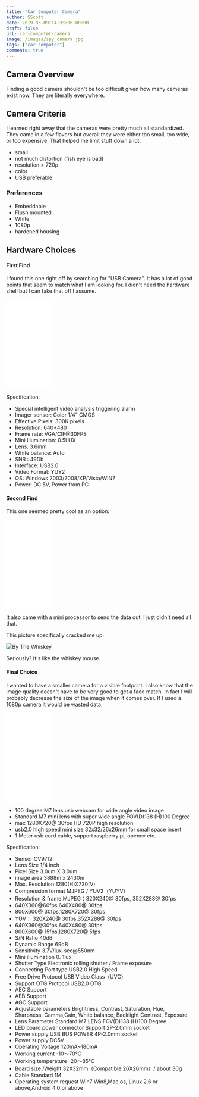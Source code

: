 ```yaml
---
title: "Car Computer Camera"
author: SScott
date: 2019-03-09T14:33:06-08:00
draft: false
url: car-computer-camera
image: /images/spy_camera.jpg
tags: ["car computer"]
comments: true
---
```


## Camera Overview

Finding a good camera shouldn't be too difficult given how many cameras exist now. They are literally everywhere.

## Camera Criteria

I learned right away that the cameras were pretty much all standardized. They came in a few flavors but overall they were either too small, too wide, or too expensive.  That helped me limit stuff down a lot.

* small
* not much distortion (fish eye is bad)
* resolution > 720p
* color
* USB preferable

### Preferences

* Embeddable
* Flush mounted
* White
* 1080p
* hardened housing

## Hardware Choices


#### First Find

I found this one right off by searching for "USB Camera".  It has a lot of good points that seem to match what I am looking for. I didn't need the hardware shell but I can take that off I assume.

<iframe style="width:120px;height:240px;" marginwidth="0" marginheight="0" scrolling="no" frameborder="0" src="//ws-na.amazon-adsystem.com/widgets/q?ServiceVersion=20070822&OneJS=1&Operation=GetAdHtml&MarketPlace=US&source=ss&ref=as_ss_li_til&ad_type=product_link&tracking_id=scotttactical-20&language=en_US&marketplace=amazon&region=US&placement=B00K7Z724U&asins=B00K7Z724U&linkId=9a09584715428cd92c46dd87104b157b&show_border=true&link_opens_in_new_window=true"></iframe>

Specification:

* Special intelligent video analysis triggering alarm
* Imager sensor: Color 1/4" CMOS
* Effective Pixels: 300K pixels
* Resolution: 640*480
* Frame rate: VGA/CIF@30FPS
* Mini.Illumination: 0.5LUX
* Lens: 3.6mm
* White balance: Auto
* SNR : 49Db
* Interface: USB2.0
* Video Format: YUY2
* OS: Windows 2003/2008/XP/Vista/WIN7
* Power: DC 5V, Power from PC

#### Second Find


This one seemed pretty cool as an option:

<iframe style="width:120px;height:240px;" marginwidth="0" marginheight="0" scrolling="no" frameborder="0" src="//ws-na.amazon-adsystem.com/widgets/q?ServiceVersion=20070822&OneJS=1&Operation=GetAdHtml&MarketPlace=US&source=ss&ref=as_ss_li_til&ad_type=product_link&tracking_id=scotttactical-20&language=en_US&marketplace=amazon&region=US&placement=B01N11BR7Z&asins=B01N11BR7Z&linkId=838beb309254cab25a26c257675f5989&show_border=true&link_opens_in_new_window=true"></iframe>

It also came with a mini processor to send the data out. I just didn't need all that.

This picture specifically cracked me up.

![By The Whiskey](https://m.media-amazon.com/images/S/aplus-media/vc/0b36be38-7552-4be1-8f4f-d678a1dc47a5._SL300__.jpg)

Seriously? It's like the whiskey mouse.

#### Final Choice

 I wanted to have a smaller camera for a visible footprint. I also know that the image quality doesn't have to be very good to get a face match. In fact I will probably decrease the size of the image when it comes over.  If I used a 1080p camera it would be wasted data.

<iframe style="width:120px;height:240px;" marginwidth="0" marginheight="0" scrolling="no" frameborder="0" src="//ws-na.amazon-adsystem.com/widgets/q?ServiceVersion=20070822&OneJS=1&Operation=GetAdHtml&MarketPlace=US&source=ss&ref=as_ss_li_til&ad_type=product_link&tracking_id=scotttactical-20&language=en_US&marketplace=amazon&region=US&placement=B01DRJXAWA&asins=B01DRJXAWA&linkId=5ad64477b4ece5aaaec5a4c6f87dd222&show_border=true&link_opens_in_new_window=true"></iframe>

* 100 degree M7 lens usb webcam for wide angle video image
* Standard M7 mini lens with super wide angle FOV(D)138 (H)100 Degree
* max 1280X720@ 30fps HD 720P high resolution
* usb2.0 high speed mini size 32x32/26x26mm for small space insert
* 1 Meter usb cord cable, support raspberry pi, opencv etc.

Specification:

* Sensor OV9712
* Lens Size 1/4 inch
* Pixel Size 3.0um X 3.0um
* image area 3888m x 2430m
* Max. Resolution 1280(H)X720(V)
* Compression format MJPEG / YUV2（YUYV）
* Resolution & frame MJPEG：320X240@ 30fps, 352X288@ 30fps
* 640X360@60fps,640X480@ 30fps
* 800X600@ 30fps,1280X720@ 30fps
* YUV： 320X240@ 30fps,352X288@ 30fps
* 640X360@30fps,640X480@ 30fps
* 800X600@ 15fps,1280X720@ 5fps
* S/N Ratio 40dB
* Dynamic Range 69dB
* Sensitivity 3.7V/lux-sec@550nm
* Mini illumination 0. 1lux
* Shutter Type Electronic rolling shutter / Frame exposure
* Connecting Port type USB2.0 High Speed
* Free Drive Protocol USB Video Class（UVC）
* Support OTG Protocol USB2.0 OTG
* AEC Support
* AEB Support
* AGC Support
* Adjustable parameters Brightness, Contrast, Saturation, Hue, Sharpness, Gamma,Gain, White balance, Backlight Contrast, Exposure
* Lens Parameter Standard M7 LENS FOV(D)138 (H)100 Degree
* LED board power connector Support 2P-2.0mm socket
* Power supply USB BUS POWER 4P-2.0mm socket
* Power supply DC5V
* Operating Voltage 120mA~180mA
* Working current -10～70℃
* Working temperature -20～85℃
* Board size /Weight 32X32mm（Compatible 26X26mm）/ about 30g
* Cable Standard 1M
* Operating system request Win7 Win8,Mac os, Linux 2.6 or above,Android 4.0 or above

